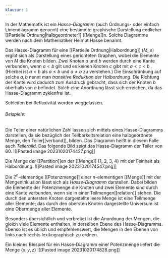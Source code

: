 ```yaml
---
klausur: 1
---
```


In der Mathematik ist ein *Hasse-Diagramm* (auch Ordnungs- oder einfach Liniendiagramm genannt) eine bestimmte graphische Darstellung endlicher [[Partielle Ordnung|halbgeordneter]] [[Menge]]n. Solche Diagramme werden nach dem Mathematiker Helmut Hasse benannt.

Das Hasse-Diagramm für eine [[Partielle Ordnung|Halbordnung]] $(M,\leq )$ ergibt sich als Darstellung eines gerichteten Graphen, wobei die Elemente von $M$ die Knoten bilden. Zwei Knoten $a$ und $b$ werden durch eine Kante verbunden, wenn $a < b$ gilt und es keinen Knoten $c$ gibt mit $a < c < b$ . (Hierbei ist $a < b$ als $a\leq b$ und $a \not= b$ zu verstehen.) Die Einschränkung auf solche $a,b$ nennt man *transitive Reduktion der Halbordnung*. Die Richtung der Kante wird dadurch zum Ausdruck gebracht, dass sich der Knoten $b$ oberhalb von $a$ befindet. Solch eine Anordnung lässt sich erreichen, da das Hasse-Diagramm zyklenfrei ist. 

Schleifen bei Reflexivität werden weggelassen. 

###### Beispiele:
Die Teiler einer natürlichen Zahl lassen sich mittels eines Hasse-Diagramms darstellen, da sie bezüglich der Teilbarkeitsrelation eine halbgeordnete Menge, den Teiler[[verband]], bilden. Das Diagramm heißt in diesem Falle auch *Teilerbild*. Das folgende Bild zeigt das Hasse-Diagramm der Teiler von 60.
![[Pasted image 20231020174427.png]]


Die Menge der [[Partition]]en der [[Menge]] {1, 2, 3, 4} mit der Feinheit als Halbordnung.
![[Pasted image 20231020174547.png]]

Die $2^{n}$-elementige [[Potenzmenge]] einer $n$-elementigen [[Menge]] mit der Mengeninklusion lässt sich als *Hasse-Diagramm* darstellen. Dabei bilden die Elemente der Potenzmenge die Knoten und zwei Elemente sind durch eine Kante verbunden, wenn sie in einer Teilmengen[[relation]] stehen. Die durch den untersten Knoten dargestellte leere Menge ist eine Teilmenge aller Elemente; das durch den obersten Knoten dargestellte Universum ist eine Obermenge aller Elemente.

Besonders übersichtlich und verbreitet ist die Anordnung der Mengen, die gleich viele Elemente enthalten, in derselben Ebene des Hasse-Diagramms. Ebenso ist es üblich und empfehlenswert, die Mengen in den Ebenen von links nach rechts lexikographisch zu ordnen.

Ein kleines Beispiel für ein Hasse-Diagramm einer Potenzmenge liefert die Menge $\{ x, y, z \}$
![[Pasted image 20231020174828.png]]
